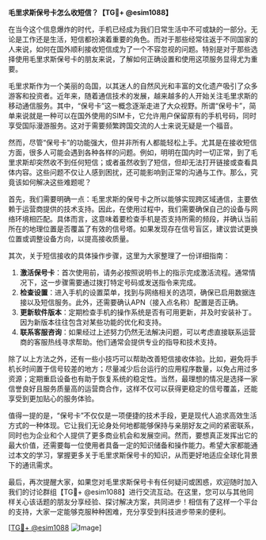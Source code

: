 **毛里求斯保号卡怎么收短信？【TG💪+ @esim1088】**

在当今这个信息爆炸的时代，手机已经成为我们日常生活中不可或缺的一部分。无论是工作还是生活，短信都扮演着重要的角色。而对于那些经常往返于不同国家的人来说，如何在国外顺利接收短信成为了一个不容忽视的问题。特别是对于那些选择使用毛里求斯保号卡的朋友来说，了解如何正确设置和使用这项服务显得尤为重要。

毛里求斯作为一个美丽的岛国，以其迷人的自然风光和丰富的文化遗产吸引了众多游客和投资者。近年来，随着通信技术的发展，越来越多的人开始关注毛里求斯的移动通信服务。其中，“保号卡”这一概念逐渐走进了大众视野。所谓“保号卡”，简单来说就是一种可以在国外使用的SIM卡，它允许用户保留原有的手机号码，同时享受国际漫游服务。这对于需要频繁跨国交流的人士来说无疑是一个福音。

然而，尽管“保号卡”的功能强大，但并非所有人都能轻松上手。尤其是在接收短信方面，很多人可能会遇到各种各样的问题。例如，明明在国内时一切正常，到了毛里求斯却突然收不到任何短信；或者虽然收到了短信，但却无法打开链接或查看具体内容。这些问题不仅让人感到困扰，还可能影响到正常的沟通与工作。那么，究竟该如何解决这些难题呢？

首先，我们需要明确一点：毛里求斯的保号卡之所以能够实现跨区域通信，主要依赖于运营商提供的技术支持。因此，在使用过程中，我们需要确保自己的设备与网络环境相匹配。具体而言，这意味着要检查手机是否支持所需的频段，并确认当前所在的地理位置是否覆盖了有效的信号塔。如果发现存在信号盲区，建议尝试更换位置或调整设备方向，以提高接收质量。

其次，关于短信接收的具体操作步骤，这里为大家整理了一份详细指南：

1. **激活保号卡**：首次使用前，请务必按照说明书上的指示完成激活流程。通常情况下，这一步骤需要通过拨打特定号码或发送指令来完成。
2. **检查设置**：进入手机的设置菜单，找到与网络相关的选项，确保已启用数据连接以及短信服务。此外，还需要确认APN（接入点名称）配置是否正确。
3. **更新软件版本**：定期检查手机的操作系统是否有可用更新，并及时安装补丁。因为新版本往往包含对某些功能的优化和支持。
4. **联系客服咨询**：如果经过上述努力仍然无法解决问题，可以考虑直接联系运营商的客服热线寻求帮助。他们通常会提供专业的指导和技术支持。

除了以上方法之外，还有一些小技巧可以帮助改善短信接收体验。比如，避免将手机长时间置于信号较差的地方；尽量减少后台运行的应用程序数量，以免占用过多资源；定期重启设备也有助于恢复系统的稳定性。当然，最理想的情况是选择一家信誉良好且服务质量高的运营商合作，这样不仅可以获得更稳定的信号覆盖，还能享受到更加贴心的服务体验。

值得一提的是，“保号卡”不仅仅是一项便捷的技术手段，更是现代人追求高效生活方式的一种体现。它让我们无论身处何地都能够保持与亲朋好友之间的紧密联系，同时也为企业和个人提供了更多商业机会和发展空间。然而，要想真正发挥出它的最大价值，还需要每一位使用者具备一定的知识储备和操作能力。希望大家都能通过本文的学习，掌握更多关于毛里求斯保号卡的知识，从而更好地适应全球化背景下的通讯需求。

最后，再次提醒大家，如果您对毛里求斯保号卡有任何疑问或困惑，欢迎随时加入我们的讨论群组【TG💪+ @esim1088】进行交流互动。在这里，您可以与其他同样关心该话题的朋友分享经验、探讨解决方案，共同进步！相信有了这样一个平台的支持，大家一定能够克服种种困难，充分享受到科技进步带来的便利。

[[TG💪+ @esim1088](https://t.me/s/esim1088) ![Image](https://i.postimg.cc/4NQfJmqS/Snipaste-2025-05-13-00-14-12.png)]
